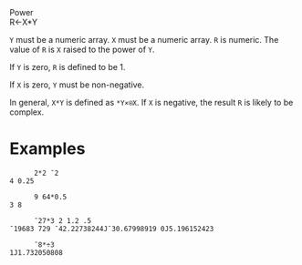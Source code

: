 <div class="heading">
  <div class="name">Power</div>
  <div class="command">R←X*Y</div>
</div>

`Y` must be a numeric array.  `X` must be a numeric array.  `R` is numeric.  The value of `R` is `X` raised to the power of `Y`.

If `Y` is zero, `R` is defined to be 1.

If `X` is zero, `Y` must be non-negative.

In general, `X*Y` is defined as `*Y×⍟X`. If `X` is negative, the result `R` is likely to be complex.

# Examples
```apl
      2*2 ¯2
4 0.25
 
      9 64*0.5
3 8
 
      ¯27*3 2 1.2 .5
¯19683 729 ¯42.22738244J¯30.67998919 0J5.196152423

      ¯8*÷3
1J1.732050808

```
